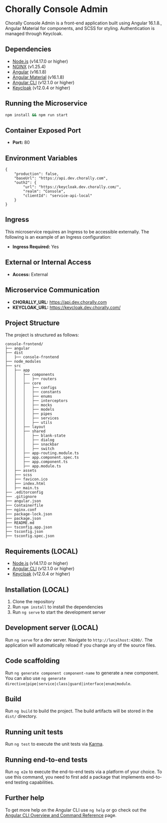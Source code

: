 # Chorally Console Admin

Chorally Console Admin is a front-end application built using Angular 16.1.8., Angular Material for components, and SCSS for styling. 
Authentication is managed through Keycloak.

## Dependencies

- [Node.js](https://nodejs.org/en/) (v14.17.0 or higher)
- [NGINX](https://www.nginx.com/) (v1.25.4)
- [Angular](https://angular.io/) (v16.1.8)
- [Angular Material](https://material.angular.io/) (v16.1.8)
- [Angular CLI](https://angular.io/cli) (v12.1.0 or higher)
- [Keycloak](https://www.keycloak.org/) (v12.0.4 or higher)


## Running the Microservice

```bash
npm install && npm run start
```


## Container Exposed Port

- **Port:** 80

## Environment Variables
```
{
    "production": false,
    "baseUrl": "https://api.dev.chorally.com",
    "outh2": {
        "url": "https://keycloak.dev.chorally.com/",
        "realm": "Console",
        "clientId": "service-api-local"
    }
}
```

## Ingress
This microservice requires an Ingress to be accessible externally. The following is an example of an Ingress configuration:

- **Ingress Required:** Yes

## External or Internal Access

- **Access:** External

## Microservice Communication

- **CHORALLY_URL:** https://api.dev.chorally.com
- **KEYCLOAK_URL:** https://keycloak.dev.chorally.com/



## Project Structure

The project is structured as follows:

```
console-frontend/
├── angular
├── dist
│   ├── console-frontend
├── node_modules
├── src
│   ├── app
│   │   ├── components
│   │   │   ├── routers
│   │   ├── core
│   │   │   ├── configs
│   │   │   ├── constants
│   │   │   ├── enums
│   │   │   ├── interceptors
│   │   │   ├── mocks
│   │   │   ├── models
│   │   │   ├── pipes
│   │   │   ├── services
│   │   │   ├── utils
│   │   ├── layout
│   │   ├── shared
│   │   │   ├── blank-state
│   │   │   ├── dialog
│   │   │   ├── snackbar
│   │   │   ├── switch
│   │   ├── app-routing.module.ts
│   │   ├── app.component.spec.ts
│   │   ├── app.component.ts
│   │   ├── app.module.ts
│   ├── assets
│   ├── scss
│   ├── favicon.ico
│   ├── index.html
│   ├── main.ts
├── .editorconfig
├── .gitignore
├── angular.json
├── Containerfile
├── nginx.conf
├── package-lock.json
├── package.json
├── README.md
├── tsconfig.app.json
├── tsconfig.json
├── tsconfig.spec.json

```
## Requirements (LOCAL)

- [Node.js](https://nodejs.org/en/) (v14.17.0 or higher)
- [Angular CLI](https://angular.io/cli) (v12.1.0 or higher)
- [Keycloak](https://www.keycloak.org/) (v12.0.4 or higher)

## Installation (LOCAL)

1. Clone the repository
2. Run `npm install` to install the dependencies
3. Run `ng serve` to start the development server


## Development server (LOCAL)

Run `ng serve` for a dev server. Navigate to `http://localhost:4200/`. The application will automatically reload if you change any of the source files.

## Code scaffolding

Run `ng generate component component-name` to generate a new component. You can also use `ng generate directive|pipe|service|class|guard|interface|enum|module`.

## Build

Run `ng build` to build the project. The build artifacts will be stored in the `dist/` directory.

## Running unit tests

Run `ng test` to execute the unit tests via [Karma](https://karma-runner.github.io).

## Running end-to-end tests

Run `ng e2e` to execute the end-to-end tests via a platform of your choice. To use this command, you need to first add a package that implements end-to-end testing capabilities.

## Further help

To get more help on the Angular CLI use `ng help` or go check out the [Angular CLI Overview and Command Reference](https://angular.io/cli) page.
